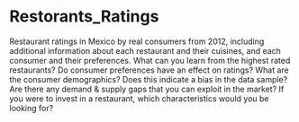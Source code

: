 # Restorants_Ratings
Restaurant ratings in Mexico by real consumers from 2012, including additional information about each restaurant and their cuisines, and each consumer and their preferences. What can you learn from the highest rated restaurants? Do consumer preferences have an effect on ratings?  What are the consumer demographics? Does this indicate a bias in the data sample?  Are there any demand &amp; supply gaps that you can exploit in the market?  If you were to invest in a restaurant, which characteristics would you be looking for?
